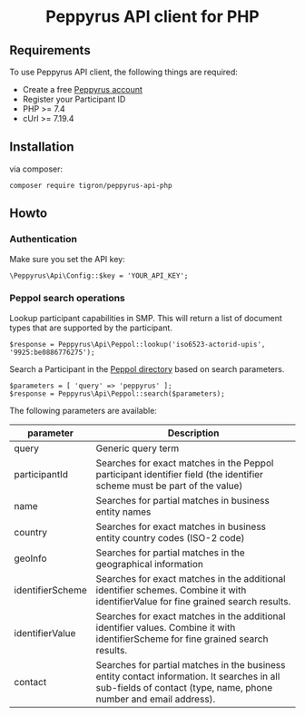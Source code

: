 <h1 align="center">Peppyrus API client for PHP</h1>


## Requirements ##
To use Peppyrus API client, the following things are required:

+ Create a free [Peppyrus account](https://customer.peppyrus.be/register)
+ Register your Participant ID
+ PHP >= 7.4
+ cUrl >= 7.19.4

## Installation

via composer:

    composer require tigron/peppyrus-api-php


## Howto

### Authentication

Make sure you set the API key:

    \Peppyrus\Api\Config::$key = 'YOUR_API_KEY';

### Peppol search operations

Lookup participant capabilities in SMP. This will return a list of document types that are supported by the participant.

    $response = Peppyrus\Api\Peppol::lookup('iso6523-actorid-upis', '9925:be0886776275');

Search a Participant in the [Peppol directory](https://directory.peppol.eu/public) based on search parameters.

    $parameters = [ 'query' => 'peppyrus' ];
    $response = Peppyrus\Api\Peppol::search($parameters);

The following parameters are available:

| parameter 	| Description					|
| ---------		| -----------					|
| query			| Generic query term			|
| participantId	| Searches for exact matches in the Peppol participant identifier field (the identifier scheme must be part of the value)|
| name			| Searches for partial matches in business entity names		|
| country		| Searches for exact matches in business entity country codes (ISO-2 code)	|
| geoInfo		| Searches for partial matches in the geographical information			|
| identifierScheme			| Searches for exact matches in the additional identifier schemes. Combine it with identifierValue for fine grained search results.		|
| identifierValue			| Searches for exact matches in the additional identifier values. Combine it with identifierScheme for fine grained search results.		|
| contact		| Searches for partial matches in the business entity contact information. It searches in all sub-fields of contact (type, name, phone number and email address).|



    
